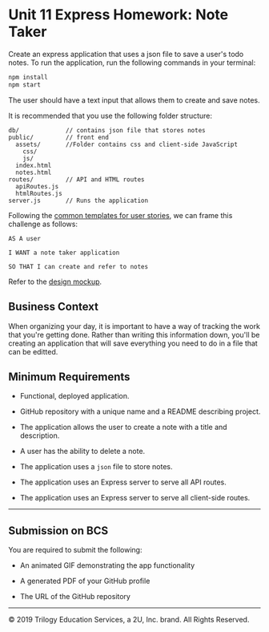 # Unit 11 Express Homework: Note Taker

Create an express application that uses a json file to save a user's todo notes. To run the application, run the following commands in your terminal:

```sh
npm install
npm start
```

The user should have a text input that allows them to create and save notes.

It is recommended that you use the following folder structure:

```
db/             // contains json file that stores notes
public/         // front end
  assets/       //Folder contains css and client-side JavaScript
    css/
    js/
  index.html
  notes.html
routes/         // API and HTML routes
  apiRoutes.js
  htmlRoutes.js
server.js       // Runs the application
```

Following the [common templates for user stories](https://en.wikipedia.org/wiki/User_story#Common_templates), we can frame this challenge as follows:

```
AS A user

I WANT a note taker application

SO THAT I can create and refer to notes
```

Refer to the [design mockup](./Assets/09-NodeJS-homework-demo.pdf).

## Business Context

When organizing your day, it is important to have a way of tracking the work that you're getting done. Rather than writing this information down, you'll be creating an application that will save everything you need to do in a file that can be editted.

## Minimum Requirements

- Functional, deployed application.

- GitHub repository with a unique name and a README describing project.

- The application allows the user to create a note with a title and description.

- A user has the ability to delete a note.

- The application uses a `json` file to store notes.

- The application uses an Express server to serve all API routes.

- The application uses an Express server to serve all client-side routes.

---

## Submission on BCS

You are required to submit the following:

- An animated GIF demonstrating the app functionality

- A generated PDF of your GitHub profile

- The URL of the GitHub repository

---

© 2019 Trilogy Education Services, a 2U, Inc. brand. All Rights Reserved.
